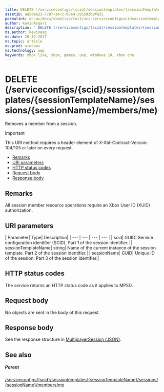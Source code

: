 ```yaml
---
title: DELETE (/serviceconfigs/{scid}/sessiontemplates/{sessionTemplateName}/sessions/{sessionName}/members/me)
assetID: aa5de623-7787-a47c-b7e4-305693b9fe35
permalink: en-us/docs/xboxlive/rest/uri-serviceconfigsscidsessiontemplatessessiontemplatenamesessionssessionnamemembersmedelete.html
author: KevinAsgari
description: ' DELETE (/serviceconfigs/{scid}/sessiontemplates/{sessionTemplateName}/sessions/{sessionName}/members/me)'
ms.author: kevinasg
ms.date: 20-12-2017
ms.topic: article
ms.prod: windows
ms.technology: uwp
keywords: xbox live, xbox, games, uwp, windows 10, xbox one
---
```



# DELETE (/serviceconfigs/{scid}/sessiontemplates/{sessionTemplateName}/sessions/{sessionName}/members/me)
Removes a member from a session.

> [!IMPORTANT]
> This URI method requires a header element of X-Xbl-Contract-Version: 104/105 or later on every request.

  * [Remarks](#ID4ET)
  * [URI parameters](#ID4E3)
  * [HTTP status codes](#ID4EHB)
  * [Request body](#ID4ENB)
  * [Response body](#ID4EYB)

<a id="ID4ET"></a>


## Remarks
All session member resource operations require an Xbox User ID (XUID) authorization.  
<a id="ID4E3"></a>


## URI parameters

| Parameter| Type| Description|
| --- | --- | --- | --- |
| scid| GUID| Service configuration identifier (SCID). Part 1 of the session identifier.|
| sessionTemplateName| string| Name of the current instance of the session template. Part 2 of the session identifier.|
| sessionName| GUID| Unique ID of the session. Part 3 of the session identifier.|

<a id="ID4EHB"></a>


## HTTP status codes
The service returns an HTTP status code as it applies to MPSD.  
<a id="ID4ENB"></a>


## Request body

No objects are sent in the body of this request.

<a id="ID4EYB"></a>


## Response body
See the response structure in [MultiplayerSession (JSON)](../../json/json-multiplayersession.md).  
<a id="ID4EBC"></a>


## See also

<a id="ID4EDC"></a>


##### Parent

[/serviceconfigs/{scid}/sessiontemplates/{sessionTemplateName}/sessions/{sessionName}/members/me](uri-serviceconfigsscidsessiontemplatessessiontemplatenamesessionssessionnamemembersme.md)
